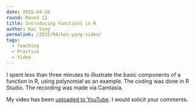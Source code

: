```yaml
---
date: 2015-04-10
round: Round 12
title: Introducing Functions in R
author: Kai Yang
permalink: /2015/04/kai-yang-video/
tags:
  - Teaching
  - Practice
  - Video
---
```

I spent less than three minutes to illustrate the basic components of a function in R, using polynomial as an example. The coding was done in R Studio. The recording was made via Camtasia.

My video has been [uploaded to YouTube](https://youtu.be/3DQCkLF1ie8). I would solicit your comments.
